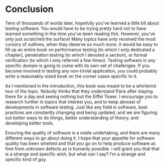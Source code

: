 # Conclusion

Tens of thousands of words later, hopefully you've learned a little bit about testing software.  You would have to be trying pretty hard not to have learned something in the time you've been reading this.  However, you've only just scratched the surface!  Many topics have only received the most cursory of outlines, when they deserve so much more.  It would be easy to fill up an entire book on performance testing (to which I only dedicated a chapter), penetration testing (to which I devoted a section), or formal verification (to which I only referred a few times).  Testing software in any specific domain is going to come with its own set of challenges.  If you become involved in testing any non-trivial application, you could probably write a reasonably-sized book on the corner cases specific to it.

As I mentioned in the introduction, this book was meant to be a whirlwind tour of the topic.  Nobody thinks that they understand Paris after staying there for a day and seeing nothing but the Eiffel Tower.  I encourage you to research further in topics that interest you, and to keep abreast of developments in software testing.  Just like any field in software, best practices are constantly changing and being updated, and we are figuring out better ways to do things, better understanding of theory, and developing better tools.

Ensuring the quality of software is a noble undertaking, and there are many different ways to go about doing it.  I hope that your appetite for software quality has been whetted and that you go on to help produce software as free from unknown defects as is humanly possible.  I will grant you that that is a strange and specific wish, but what can I say?  I'm a strange and specific kind of guy.

